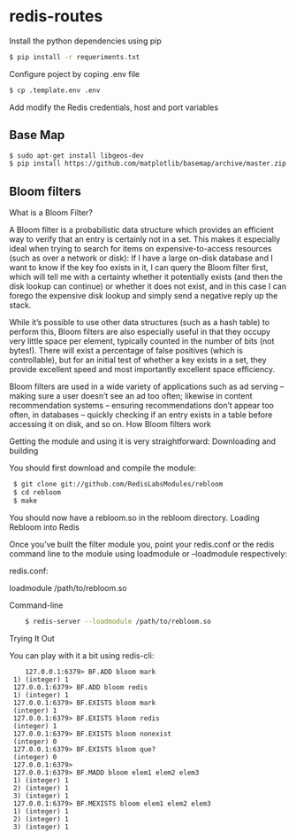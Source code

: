 # redis-routes


Install the python dependencies using pip 

```bash
$ pip install -r requeriments.txt
```


Configure poject by coping .env file 


```bash
$ cp .template.env .env
```

Add modify the Redis credentials, host and port 
variables

## Base Map

```bash
$ sudo apt-get install libgeos-dev
$ pip install https://github.com/matplotlib/basemap/archive/master.zip
``` 

## Bloom filters

     

What is a Bloom Filter?

A Bloom filter is a probabilistic data structure which provides an efficient way to verify that an entry is certainly not in a set. This makes it especially ideal when trying to search for items on expensive-to-access resources (such as over a network or disk): If I have a large on-disk database and I want to know if the key foo exists in it, I can query the Bloom filter first, which will tell me with a certainty whether it potentially exists (and then the disk lookup can continue) or whether it does not exist, and in this case I can forego the expensive disk lookup and simply send a negative reply up the stack.

While it’s possible to use other data structures (such as a hash table) to perform this, Bloom filters are also especially useful in that they occupy very little space per element, typically counted in the number of bits (not bytes!). There will exist a percentage of false positives (which is controllable), but for an initial test of whether a key exists in a set, they provide excellent speed and most importantly excellent space efficiency.

Bloom filters are used in a wide variety of applications such as ad serving – making sure a user doesn’t see an ad too often; likewise in content recommendation systems – ensuring recommendations don’t appear too often, in databases – quickly checking if an entry exists in a table before accessing it on disk, and so on.
How Bloom filters work


Getting the module and using it is very straightforward:
Downloading and building

You should first download and compile the module:
```bash
 $ git clone git://github.com/RedisLabsModules/rebloom
 $ cd rebloom
 $ make
```
 

You should now have a rebloom.so in the rebloom directory.
Loading Rebloom into Redis

Once you’ve built the filter module you, point your redis.conf or the redis command line to the module using loadmodule or –loadmodule respectively:

redis.conf:

loadmodule /path/to/rebloom.so

 

Command-line
```bash
    $ redis-server --loadmodule /path/to/rebloom.so

```

Trying It Out

You can play with it a bit using redis-cli:
```redis
    127.0.0.1:6379> BF.ADD bloom mark
 1) (integer) 1
 127.0.0.1:6379> BF.ADD bloom redis
 1) (integer) 1
 127.0.0.1:6379> BF.EXISTS bloom mark
 (integer) 1
 127.0.0.1:6379> BF.EXISTS bloom redis
 (integer) 1
 127.0.0.1:6379> BF.EXISTS bloom nonexist
 (integer) 0
 127.0.0.1:6379> BF.EXISTS bloom que?
 (integer) 0
 127.0.0.1:6379>
 127.0.0.1:6379> BF.MADD bloom elem1 elem2 elem3
 1) (integer) 1
 2) (integer) 1
 3) (integer) 1
 127.0.0.1:6379> BF.MEXISTS bloom elem1 elem2 elem3
 1) (integer) 1
 2) (integer) 1
 3) (integer) 1 
```
 